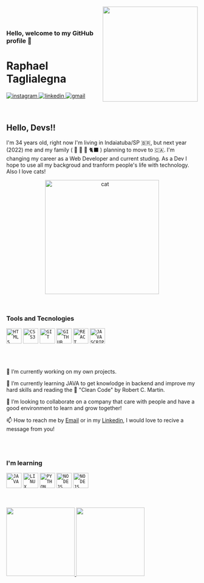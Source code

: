 <img align="right" width="250px" style="margin-top:-20px" src="https://i.ibb.co/HrVv6Wd/Whats-App-Image-2021-12-13-at-11-20-15-AM.jpg">

</br>

### Hello, welcome to my GitHub profile 👋

<div dsplay="inline-block"> 
 
 <h1 align="left">Raphael Taglialegna</h1>
 
   <a href="https://www.instagram.com/raphaeltaglialegna/" target="_blank">
    <img src="https://img.shields.io/badge/-Instagram-%23E4405F?style=for-the-badge&logo=instagram&logoColor=white" target="_blank" alt="instagram" style="vertical-align:top;">
   </a> 
   
  <a href="https://www.linkedin.com/in/raphaeltaglialegna" target="_blank">
    <img src="https://img.shields.io/badge/-LinkedIn-%230077B5?style=for-the-badge&logo=linkedin&logoColor=white" target="_blank" alt="linkedin" style="vertical-align:top;">
  </a>  
 
  <a href = "mailto:raphael.trcosta@gmail.com?subject=Hello%20Raphael">
    <img src="https://img.shields.io/badge/Gmail-D14836?style=for-the-badge&logo=gmail&logoColor=white" target="_blank" alt="gmail" style="vertical-align:top;">
  </a>
</div>

</br>
</br>

## Hello, Devs!!

I'm 34 years old, right now I'm living in Indaiatuba/SP :brazil:, but next year (2022) me and my family ( :man: :woman: :girl: :black_cat: ) planning to move to :canada:. I'm changing my career as a Web Developer and current studing. As a Dev I hope to use all my backgroud and tranform people's life with technology. Also I love cats! 

<p align="center">
 <img width="300px"  src="https://i.kym-cdn.com/entries/icons/original/000/026/638/cat.jpg" target="_blank" alt="cat" >
</p>

</br>

### Tools and Tecnologies
<code><img width="40px" src="https://cdn.jsdelivr.net/gh/devicons/devicon/icons/html5/html5-original-wordmark.svg" title = "HTML5"/></code>
<code><img width="40px" src="https://cdn.jsdelivr.net/gh/devicons/devicon/icons/css3/css3-original-wordmark.svg" title = "CSS3"/></code>
<code><img width="40px" src="https://cdn.jsdelivr.net/gh/devicons/devicon/icons/git/git-original.svg" title = "GIT"/></code>
<code><img width="40px" src="https://cdn.jsdelivr.net/gh/devicons/devicon/icons/github/github-original.svg" title = "GITHUB"/></code>
<code><img width="40px" src="https://cdn.jsdelivr.net/gh/devicons/devicon/icons/react/react-original-wordmark.svg" title = "REACT"/></code>
<code><img width="40px" src="https://cdn.jsdelivr.net/gh/devicons/devicon/icons/javascript/javascript-original.svg" title = "JAVASCRIPT"/></code>

</br>
</br>

🔭 I’m currently working on my own projects.


🌱 I’m currently learning JAVA to get knowlodge in backend and improve my hard skills and reading  the :blue_book: "Clean Code" by Robert C. Martin.


👯 I’m looking to collaborate on a company that care with people and have a good environment to learn and grow together!

 
📫 How to reach me by [Email](mailto:raphael.trcosta@gmail.com?subject=[GitHub]Hello%20Raphael") or in my [Linkedin](https://www.linkedin.com/in/raphaeltaglialegna), I would love to recive a message from you! 

</br>
</br>

### I'm learning
<code><img width="40px" src="https://cdn.jsdelivr.net/gh/devicons/devicon/icons/java/java-original.svg" title = "JAVA"/></code>
<code><img width="40px" src="https://cdn.jsdelivr.net/gh/devicons/devicon/icons/linux/linux-original.svg" title = "LINUX"/></code>
<code><img width="40px" src="https://cdn.jsdelivr.net/gh/devicons/devicon/icons/python/python-original-wordmark.svg" title = "PYTHON"/></code>
<code><img width="40px" src="https://cdn.jsdelivr.net/gh/devicons/devicon/icons/nodejs/nodejs-original-wordmark.svg" title = "NODEJS"/></code>
<code><img width="40px" src="https://cdn.jsdelivr.net/gh/devicons/devicon/icons/mongodb/mongodb-plain-wordmark.svg" title = "NODEJS"/></code>

</br>
</br>


<div>
<a href="https://github.com/RaphaelTaglialegna">
<img height="180em" src="https://github-readme-stats.vercel.app/api/top-langs/?username=RaphaelTaglialegna&layout=compact&langs_count=7&theme=dracula"/>
<img height="180em" src="https://github-readme-stats.vercel.app/api?username=RaphaelTaglialegna&show_icons=true&theme=dracula&include_all_commits=true&count_private=true"/>
</div>

  
